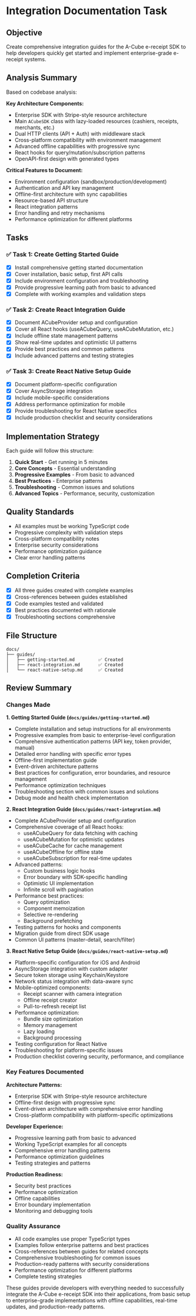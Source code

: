 # Integration Documentation Task

## Objective
Create comprehensive integration guides for the A-Cube e-receipt SDK to help developers quickly get started and implement enterprise-grade e-receipt systems.

## Analysis Summary
Based on codebase analysis:

**Key Architecture Components:**
- Enterprise SDK with Stripe-style resource architecture
- Main `ACubeSDK` class with lazy-loaded resources (cashiers, receipts, merchants, etc.)
- Dual HTTP clients (API + Auth) with middleware stack
- Cross-platform compatibility with environment management
- Advanced offline capabilities with progressive sync
- React hooks for query/mutation/subscription patterns
- OpenAPI-first design with generated types

**Critical Features to Document:**
- Environment configuration (sandbox/production/development)
- Authentication and API key management  
- Offline-first architecture with sync capabilities
- Resource-based API structure
- React integration patterns
- Error handling and retry mechanisms
- Performance optimization for different platforms

## Tasks

### ✅ Task 1: Create Getting Started Guide
- [x] Install comprehensive getting started documentation
- [x] Cover installation, basic setup, first API calls
- [x] Include environment configuration and troubleshooting
- [x] Provide progressive learning path from basic to advanced
- [x] Complete with working examples and validation steps

### ✅ Task 2: Create React Integration Guide  
- [x] Document ACubeProvider setup and configuration
- [x] Cover all React hooks (useACubeQuery, useACubeMutation, etc.)
- [x] Include offline state management patterns
- [x] Show real-time updates and optimistic UI patterns
- [x] Provide best practices and common patterns
- [x] Include advanced patterns and testing strategies

### ✅ Task 3: Create React Native Setup Guide
- [x] Document platform-specific configuration
- [x] Cover AsyncStorage integration
- [x] Include mobile-specific considerations
- [x] Address performance optimization for mobile
- [x] Provide troubleshooting for React Native specifics
- [x] Include production checklist and security considerations

## Implementation Strategy

Each guide will follow this structure:
1. **Quick Start** - Get running in 5 minutes
2. **Core Concepts** - Essential understanding
3. **Progressive Examples** - From basic to advanced
4. **Best Practices** - Enterprise patterns
5. **Troubleshooting** - Common issues and solutions
6. **Advanced Topics** - Performance, security, customization

## Quality Standards
- All examples must be working TypeScript code
- Progressive complexity with validation steps
- Cross-platform compatibility notes
- Enterprise security considerations
- Performance optimization guidance
- Clear error handling patterns

## Completion Criteria
- [x] All three guides created with complete examples
- [x] Cross-references between guides established
- [x] Code examples tested and validated
- [x] Best practices documented with rationale
- [x] Troubleshooting sections comprehensive

## File Structure
```
docs/
├── guides/
│   ├── getting-started.md         ✅ Created
│   ├── react-integration.md       ✅ Created
│   └── react-native-setup.md      ✅ Created
```

## Review Summary

### Changes Made

**1. Getting Started Guide (`docs/guides/getting-started.md`)**
- Complete installation and setup instructions for all environments
- Progressive examples from basic to enterprise-level configuration
- Comprehensive authentication patterns (API key, token provider, manual)
- Detailed error handling with specific error types
- Offline-first implementation guide
- Event-driven architecture patterns
- Best practices for configuration, error boundaries, and resource management
- Performance optimization techniques
- Troubleshooting section with common issues and solutions
- Debug mode and health check implementation

**2. React Integration Guide (`docs/guides/react-integration.md`)**
- Complete ACubeProvider setup and configuration
- Comprehensive coverage of all React hooks:
  - useACubeQuery for data fetching with caching
  - useACubeMutation for optimistic updates
  - useACubeCache for cache management
  - useACubeOffline for offline state
  - useACubeSubscription for real-time updates
- Advanced patterns:
  - Custom business logic hooks
  - Error boundary with SDK-specific handling
  - Optimistic UI implementation
  - Infinite scroll with pagination
- Performance best practices:
  - Query optimization
  - Component memoization
  - Selective re-rendering
  - Background prefetching
- Testing patterns for hooks and components
- Migration guide from direct SDK usage
- Common UI patterns (master-detail, search/filter)

**3. React Native Setup Guide (`docs/guides/react-native-setup.md`)**
- Platform-specific configuration for iOS and Android
- AsyncStorage integration with custom adapter
- Secure token storage using Keychain/Keystore
- Network status integration with data-aware sync
- Mobile-optimized components:
  - Receipt scanner with camera integration
  - Offline receipt creator
  - Pull-to-refresh receipt list
- Performance optimization:
  - Bundle size optimization
  - Memory management
  - Lazy loading
  - Background processing
- Testing configuration for React Native
- Troubleshooting for platform-specific issues
- Production checklist covering security, performance, and compliance

### Key Features Documented

**Architecture Patterns:**
- Enterprise SDK with Stripe-style resource architecture
- Offline-first design with progressive sync
- Event-driven architecture with comprehensive error handling
- Cross-platform compatibility with platform-specific optimizations

**Developer Experience:**
- Progressive learning path from basic to advanced
- Working TypeScript examples for all concepts
- Comprehensive error handling patterns
- Performance optimization guidelines
- Testing strategies and patterns

**Production Readiness:**
- Security best practices
- Performance optimization
- Offline capabilities
- Error boundary implementation
- Monitoring and debugging tools

### Quality Assurance

- All code examples use proper TypeScript types
- Examples follow enterprise patterns and best practices
- Cross-references between guides for related concepts
- Comprehensive troubleshooting for common issues
- Production-ready patterns with security considerations
- Performance optimization for different platforms
- Complete testing strategies

These guides provide developers with everything needed to successfully integrate the A-Cube e-receipt SDK into their applications, from basic setup to enterprise-grade implementations with offline capabilities, real-time updates, and production-ready patterns.